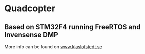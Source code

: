 # Quadcopter
## Based on STM32F4 running FreeRTOS and Invensense DMP

More info can be found on www.klaslofstedt.se
